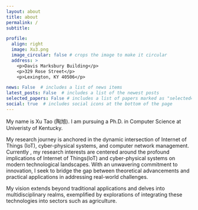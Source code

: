```yaml
---
layout: about
title: about
permalink: /
subtitle: 

profile:
  align: right
  image: Xu3.png
  image_circular: false # crops the image to make it circular
  address: >
    <p>Davis Marksbury Building</p>
    <p>329 Rose Street</p>
    <p>Lexington, KY 40506</p>

news: False  # includes a list of news items
latest_posts: False  # includes a list of the newest posts
selected_papers: False # includes a list of papers marked as "selected={true}"
social: true  # includes social icons at the bottom of the page
---
```

My name is Xu Tao (陶旭). I am pursuing a Ph.D. in Computer Science at Univeristy of Kentucky. 

My research journey is anchored in the dynamic intersection of Internet of Things (IoT), cyber-physical systems, 
and computer network management. Currently , my research interests are centered around the profound implications of 
Internet of Things(IoT) and cyber-physical systems on modern technological landscapes. With an unwavering commitment to 
innovation, I seek to bridge the gap between theoretical advancements and practical applications in addressing real-world
challenges. 

My vision extends beyond traditional applications and delves into multidisciplinary realms, exemplified by
explorations of integrating these technologies into sectors such as agriculture. 



